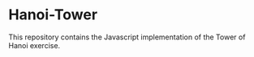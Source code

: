 # Hanoi-Tower
This repository contains the Javascript implementation of the Tower of Hanoi exercise.
